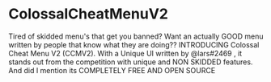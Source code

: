 # ColossalCheatMenuV2
Tired of skidded menu's that get you banned? Want an actually GOOD menu written by people that know what they are doing?? INTRODUCING Colossal Cheat Menu V2 (CCMV2). With a Unique UI written by @lars#2469 , it stands out from the competition with unique and NON SKIDDED features. And did I mention its COMPLETELY FREE AND OPEN SOURCE
